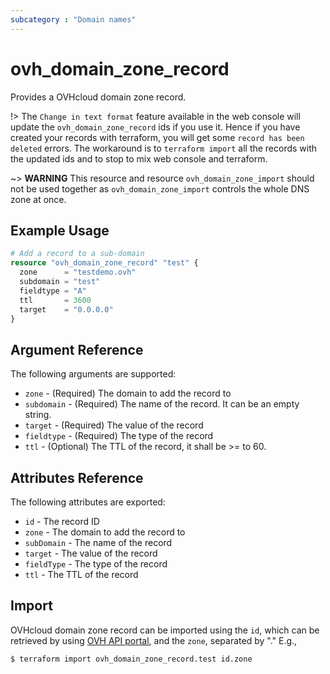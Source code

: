 ```yaml
---
subcategory : "Domain names"
---
```


# ovh_domain_zone_record

Provides a OVHcloud domain zone record.

!> The `Change in text format` feature available in the web console will update the `ovh_domain_zone_record` ids if you use it. Hence if you have created your records with terraform, you will get some `record has been deleted` errors. The workaround is to `terraform import` all the records with the updated ids and to stop to mix web console and terraform.

~> **WARNING** This resource and resource `ovh_domain_zone_import` should not be used together as `ovh_domain_zone_import` controls the whole DNS zone at once.

## Example Usage

```terraform
# Add a record to a sub-domain
resource "ovh_domain_zone_record" "test" {
  zone      = "testdemo.ovh"
  subdomain = "test"
  fieldtype = "A"
  ttl       = 3600
  target    = "0.0.0.0"
}
```

## Argument Reference

The following arguments are supported:

* `zone` - (Required) The domain to add the record to
* `subdomain` - (Required) The name of the record. It can be an empty string.
* `target` - (Required) The value of the record
* `fieldtype` - (Required) The type of the record
* `ttl` - (Optional) The TTL of the record, it shall be >= to 60.

## Attributes Reference

The following attributes are exported:

* `id` - The record ID
* `zone` - The domain to add the record to
* `subDomain` - The name of the record
* `target` - The value of the record
* `fieldType` - The type of the record
* `ttl` - The TTL of the record

## Import

OVHcloud domain zone record can be imported using the `id`, which can be retrieved by using [OVH API portal](https://api.ovh.com/console/#/domain/zone/%7BzoneName%7D/record~GET), and the `zone`, separated by "." E.g.,

```bash
$ terraform import ovh_domain_zone_record.test id.zone
```
